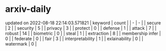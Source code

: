 # arxiv-daily
updated on 2022-08-18 22:14:03.571821
| keyword | count |
| - | - |
| secure | 2 |
| security | 5 |
| privacy | 3 |
| protect | 0 |
| defense | 1 |
| attack | 7 |
| robust | 14 |
| biometric | 0 |
| steal | 1 |
| extraction | 8 |
| membership infer | 0 |
| federate | 0 |
| fair | 3 |
| interpretability | 1 |
| exlainability | 0 |
| watermark | 0 |
